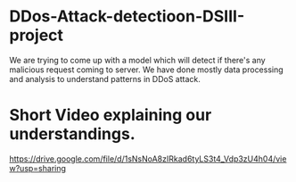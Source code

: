 # DDos-Attack-detectioon-DSIII-project
We are trying to come up with a model which will detect if there's any malicious request coming to server.
We have done mostly data processing and analysis to understand patterns in DDoS attack.
# Short Video explaining our understandings.
https://drive.google.com/file/d/1sNsNoA8zIRkad6tyLS3t4_Vdp3zU4h04/view?usp=sharing
